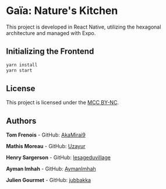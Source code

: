 # Gaïa: Nature's Kitchen

This project is developed in React Native, utilizing the hexagonal architecture and managed with Expo.

## Initializing the Frontend

```bash
yarn install
yarn start
```

## License

This project is licensed under the [MCC BY-NC](LICENSE).

## Authors

**Tom Frenois**
    - GitHub: [AkaMirai9](https://github.com/AkaMirai9)

**Mathis Moreau**
    - GitHub: [Uzayur](https://github.com/Uzayur)

**Henry Sargerson**
    - GitHub: [lesageduvillage](https://github.com/lesageduvillage)

**Ayman Imhah**
    - GitHub: [AymanImhah](https://github.com/AymanImhah)

**Julien Gourmet**
    - GitHub: [jubbakka](https://github.com/jubbakka)

